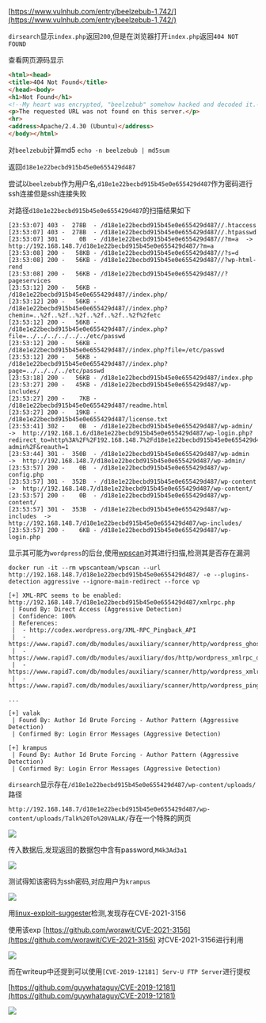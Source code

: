 [https://www.vulnhub.com/entry/beelzebub-1,742/](https://www.vulnhub.com/entry/beelzebub-1,742/)

`dirsearch`显示`index.php`返回`200`,但是在浏览器打开`index.php`返回`404 NOT FOUND`

查看网页源码显示

```html
<html><head>
<title>404 Not Found</title>
</head><body>
<h1>Not Found</h1>
<!--My heart was encrypted, "beelzebub" somehow hacked and decoded it.-md5-->
<p>The requested URL was not found on this server.</p>
<hr>
<address>Apache/2.4.30 (Ubuntu)</address>
</body></html>
```

对`beelzebub`计算md5 `echo -n beelzebub | md5sum`

返回`d18e1e22becbd915b45e0e655429d487`

尝试以`beelzebub`作为用户名,`d18e1e22becbd915b45e0e655429d487`作为密码进行ssh连接但是ssh连接失败

对路径`d18e1e22becbd915b45e0e655429d487`的扫描结果如下

```
[23:53:07] 403 -  278B  - /d18e1e22becbd915b45e0e655429d487//.htaccess     
[23:53:07] 403 -  278B  - /d18e1e22becbd915b45e0e655429d487//.htpasswd     
[23:53:07] 301 -    0B  - /d18e1e22becbd915b45e0e655429d487//?m=a  ->  http://192.168.148.7/d18e1e22becbd915b45e0e655429d487/?m=a
[23:53:08] 200 -   58KB - /d18e1e22becbd915b45e0e655429d487//?s=d          
[23:53:08] 200 -   56KB - /d18e1e22becbd915b45e0e655429d487//?wp-html-rend 
[23:53:08] 200 -   56KB - /d18e1e22becbd915b45e0e655429d487//?pageservices 
[23:53:12] 200 -   56KB - /d18e1e22becbd915b45e0e655429d487//index.php/    
[23:53:12] 200 -   56KB - /d18e1e22becbd915b45e0e655429d487//index.php?chemin=..%2f..%2f..%2f..%2f..%2f..%2f%2fetc
[23:53:12] 200 -   56KB - /d18e1e22becbd915b45e0e655429d487//index.php?file=../../../../../../etc/passwd
[23:53:12] 200 -   56KB - /d18e1e22becbd915b45e0e655429d487//index.php?file=/etc/passwd
[23:53:12] 200 -   56KB - /d18e1e22becbd915b45e0e655429d487//index.php?page=../../../../etc/passwd
[23:53:18] 200 -   56KB - /d18e1e22becbd915b45e0e655429d487/index.php      
[23:53:27] 200 -   45KB - /d18e1e22becbd915b45e0e655429d487/wp-includes/    
[23:53:27] 200 -    7KB - /d18e1e22becbd915b45e0e655429d487/readme.html     
[23:53:27] 200 -   19KB - /d18e1e22becbd915b45e0e655429d487/license.txt     
[23:53:41] 302 -    0B  - /d18e1e22becbd915b45e0e655429d487/wp-admin/  ->  http://192.168.1.6/d18e1e22becbd915b45e0e655429d487/wp-login.php?redirect_to=http%3A%2F%2F192.168.148.7%2Fd18e1e22becbd915b45e0e655429d487%2Fwp-admin%2F&reauth=1
[23:53:44] 301 -  350B  - /d18e1e22becbd915b45e0e655429d487/wp-admin  ->  http://192.168.148.7/d18e1e22becbd915b45e0e655429d487/wp-admin/
[23:53:57] 200 -    0B  - /d18e1e22becbd915b45e0e655429d487/wp-config.php   
[23:53:57] 301 -  352B  - /d18e1e22becbd915b45e0e655429d487/wp-content  ->  http://192.168.148.7/d18e1e22becbd915b45e0e655429d487/wp-content/
[23:53:57] 200 -    0B  - /d18e1e22becbd915b45e0e655429d487/wp-content/
[23:53:57] 301 -  353B  - /d18e1e22becbd915b45e0e655429d487/wp-includes  ->  http://192.168.148.7/d18e1e22becbd915b45e0e655429d487/wp-includes/
[23:53:57] 200 -    6KB - /d18e1e22becbd915b45e0e655429d487/wp-login.php  
```

显示其可能为`wordpress`的后台,使用[wpscan](https://github.com/wpscanteam/wpscan)对其进行扫描,检测其是否存在漏洞

`docker run -it --rm wpscanteam/wpscan --url http://192.168.148.7/d18e1e22becbd915b45e0e655429d487/ -e --plugins-detection aggressive --ignore-main-redirect --force vp`

```
[+] XML-RPC seems to be enabled: http://192.168.148.7/d18e1e22becbd915b45e0e655429d487/xmlrpc.php
 | Found By: Direct Access (Aggressive Detection)
 | Confidence: 100%
 | References:
 |  - http://codex.wordpress.org/XML-RPC_Pingback_API
 |  - https://www.rapid7.com/db/modules/auxiliary/scanner/http/wordpress_ghost_scanner/
 |  - https://www.rapid7.com/db/modules/auxiliary/dos/http/wordpress_xmlrpc_dos/
 |  - https://www.rapid7.com/db/modules/auxiliary/scanner/http/wordpress_xmlrpc_login/
 |  - https://www.rapid7.com/db/modules/auxiliary/scanner/http/wordpress_pingback_access/

...

[+] valak
 | Found By: Author Id Brute Forcing - Author Pattern (Aggressive Detection)
 | Confirmed By: Login Error Messages (Aggressive Detection)

[+] krampus
 | Found By: Author Id Brute Forcing - Author Pattern (Aggressive Detection)
 | Confirmed By: Login Error Messages (Aggressive Detection)
```

`dirsearch`显示存在`/d18e1e22becbd915b45e0e655429d487/wp-content/uploads/`路径

`http://192.168.148.7/d18e1e22becbd915b45e0e655429d487/wp-content/uploads/Talk%20To%20VALAK/`存在一个特殊的网页

![](https://cdn.jsdelivr.net/gh/AMDyesIntelno/PicGoImg@master/202111010049029.png)

传入数据后,发现返回的数据包中含有password,`M4k3Ad3a1`

![](https://cdn.jsdelivr.net/gh/AMDyesIntelno/PicGoImg@master/202111011245699.png)

测试得知该密码为ssh密码,对应用户为`krampus`

![](https://cdn.jsdelivr.net/gh/AMDyesIntelno/PicGoImg@master/202111011248435.png)

用[linux-exploit-suggester](https://github.com/mzet-/linux-exploit-suggester)检测,发现存在CVE-2021-3156

使用该exp [https://github.com/worawit/CVE-2021-3156](https://github.com/worawit/CVE-2021-3156) 对CVE-2021-3156进行利用

![](https://cdn.jsdelivr.net/gh/AMDyesIntelno/PicGoImg@master/202111011428826.png)

而在writeup中还提到可以使用`[CVE-2019-12181] Serv-U FTP Server`进行提权

[https://github.com/guywhataguy/CVE-2019-12181](https://github.com/guywhataguy/CVE-2019-12181)

![](https://cdn.jsdelivr.net/gh/AMDyesIntelno/PicGoImg@master/202111011438511.png)